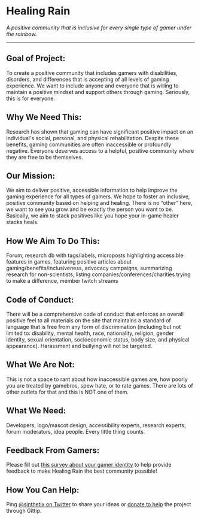 # Healing Rain
*A positive community that is inclusive for every single type of gamer under the rainbow.*

---

## Goal of Project:
To create a positive community that includes gamers with disabilities, disorders, and differences that is accepting of all levels of gaming experience. We want to include anyone and everyone that is willing to maintain a positive mindset and support others through gaming. Seriously, this is for everyone.

## Why We Need This:
Research has shown that gaming can have significant positive impact on an individual's social, personal, and physical rehabilitation. Despite these benefits, gaming communities are often inaccessible or profoundly negative. Everyone deserves access to a helpful, positive community where they are free to be themselves.

## Our Mission:
We aim to deliver positive, accessible information to help improve the gaming experience for all types of gamers. We hope to foster an inclusive, positive community based on helping and healing. There is no “other” here, we want to see you grow and be exactly the person you want to be. Basically, we aim to stack positives like you hope your in-game healer stacks heals. 

## How We Aim To Do This:
Forum, research db with tags/labels, microposts highlighting accessible features in games, featuring positive articles about gaming/benefits/inclusiveness, advocacy campaigns, summarizing research for non-scientists, listing companies/conferences/charities trying to make a difference, member twitch streams

## Code of Conduct:
There will be a comprehensive code of conduct that enforces an overall positive feel to all materials on the site that maintains a standard of language that is free from any form of discrimination (including but not limited to: disability, mental health, race, nationality, religion, gender identity, sexual orientation, socioeconomic status, body size, and physical appearance). Harassment and bullying will not be targeted.

## What We Are Not:
This is not a space to rant about how inaccessible games are, how poorly you are treated by gamebros, spew hate, or to rate games. There are lots of other outlets for that and this is NOT one of them.

## What We Need:
Developers, logo/mascot design, accessibility experts, research experts, forum moderators, idea people. Every little thing counts.

## Feedback From Gamers:
Please fill out [this survey about your gamer identity](https://docs.google.com/forms/d/1wdTUPGL6UB6LixFh6La1Ls10_sxjr1MT4vhJ3emR3Tk/viewform) to help provide feedback to make Healing Rain the best community possible!

## How You Can Help:
Ping [@sinthetix on Twitter](http://twitter.com/sinthetix) to share your ideas or [donate to help](http://gittip.com/sinthetix) the project through Gittip.
